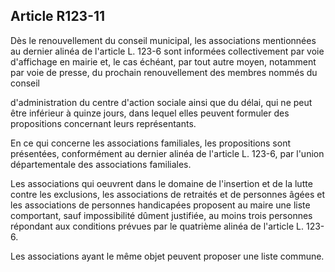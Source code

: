 ## Article R123-11

Dès le renouvellement du conseil municipal, les associations mentionnées au dernier alinéa de l'article
L. 123-6 sont informées collectivement par voie d'affichage en mairie et, le cas échéant, par tout autre
moyen, notamment par voie de presse, du prochain renouvellement des membres nommés du conseil


d'administration du centre d'action sociale ainsi que du délai, qui ne peut être inférieur à quinze jours, dans
lequel elles peuvent formuler des propositions concernant leurs représentants.

En ce qui concerne les associations familiales, les propositions sont présentées, conformément au dernier
alinéa de l'article L. 123-6, par l'union départementale des associations familiales.

Les associations qui oeuvrent dans le domaine de l'insertion et de la lutte contre les exclusions, les
associations de retraités et de personnes âgées et les associations de personnes handicapées proposent au
maire une liste comportant, sauf impossibilité dûment justifiée, au moins trois personnes répondant aux
conditions prévues par le quatrième alinéa de l'article L. 123-6.

Les associations ayant le même objet peuvent proposer une liste commune.

